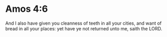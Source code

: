 # Amos 4:6

And I also have given you cleanness of teeth in all your cities, and want of bread in all your places: yet have ye not returned unto me, saith the LORD.